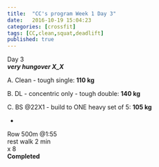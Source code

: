 ```yaml
---
title:  "CC's program Week 1 Day 3"
date:   2016-10-19 15:04:23
categories: [crossfit]
tags: [CC,clean,squat,deadlift]
published: true
---
```

Day 3  
_**very hungover X\_X**_  

A. Clean - tough single: **110 kg**

B. DL - concentric only - tough double: **140 kg**

C. BS @22X1 - build to ONE heavy set of 5: **105 kg**

+

Row 500m @1:55  
rest walk 2 min  
x 8  
**Completed**
